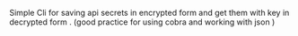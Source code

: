 Simple Cli for saving api secrets in encrypted form 
and get them with key in decrypted form .
(good practice for using cobra and working with json )
